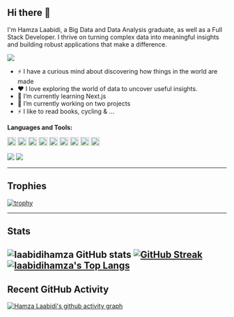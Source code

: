 
## Hi there 👋

I'm Hamza Laabidi, a Big Data and Data Analysis graduate, as well as a Full Stack Developer. I thrive on turning complex data into meaningful insights and building robust applications that make a difference.

<a href="https://github.com/DenverCoder1/readme-typing-svg">
<img src="https://readme-typing-svg.herokuapp.com?lines=Data+Analyst;Full+Stack+Web+Developer&center=false&width=500&height=50">
</a>

- ⚡ I have a curious mind about discovering how things in the world are made
- ❤️ I love exploring the world of data to uncover useful insights.
- 🌱 I’m currently learning Next.js
- 🔭 I’m currently working on two projects
- ⚡ I like to read books, cycling & ... 

**Languages and Tools:** 

<code><img height="20" src="https://img.shields.io/badge/Python-FFD43B?style=for-the-badge&logo=python&logoColor=darkgreen"></code>
<code><img height="20" src="https://img.shields.io/badge/Jupyter-F37626.svg?&style=for-the-badge&logo=Jupyter&logoColor=white"></code>
<code><img height="20" src="https://img.shields.io/badge/Numpy-777BB4?style=for-the-badge&logo=numpy&logoColor=white"></code>
<code><img height="20" src="https://img.shields.io/badge/Pandas-2C2D72?style=for-the-badge&logo=pandas&logoColor=white"></code>
<code><img height="20" src="https://img.shields.io/badge/R-276DC3?style=for-the-badge&logo=r&logoColor=white"></code>
<code><img height="20" src="https://img.shields.io/badge/OpenCV-27338e?style=for-the-badge&logo=OpenCV&logoColor=white"></code>
<code><img height="20" src="https://img.shields.io/badge/Git-F05032?style=for-the-badge&logo=git&logoColor=white"></code>
<code><img height="20" src="https://img.shields.io/badge/scikit_learn-F7931E?style=for-the-badge&logo=scikit-learn&logoColor=white"></code>
<code><img height="20" src="https://img.shields.io/badge/Keras-D00000?style=for-the-badge&logo=Keras&logoColor=white"></code>

![](https://komarev.com/ghpvc/?username=laabidihamza)
![](https://badges.pufler.dev/visits/laabidihamza/laabidihamza?color=black&logo=github&style=flat-square)

---------------------------------------------------------------------------------------------------------------
## Trophies

[![trophy](https://github-profile-trophy.vercel.app/?username=laabidihamza&theme=radical)](https://github.com/ryo-ma/github-profile-trophy)

---------------------------------------------------------------------------------------------------------------
## Stats
![laabidihamza GitHub stats](https://github-readme-stats.vercel.app/api?username=laabidihamza&show-icons=true&theme=radical)
[![GitHub Streak](https://github-readme-streak-stats.herokuapp.com/?user=laabidihamza&theme=radical)](https://git.io/streak-stats) 
[![laabidihamza's Top Langs](https://github-readme-stats.vercel.app/api/top-langs/?username=laabidihamza&layout=compact&theme=radical)](https://github.com/anuraghazra/github-readme-stats)
---------------------------------------------------------------------------------------------------------------
## Recent GitHub Activity

[![Hamza Laabidi's github activity graph](https://github-readme-activity-graph.vercel.app/graph?username=laabidihamza&theme=react)](https://github.com/ashutosh00710/github-readme-activity-graph)
   
